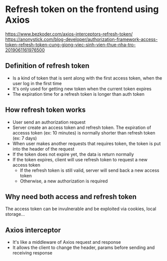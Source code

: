 # Refresh token on the frontend using Axios

<https://www.bezkoder.com/axios-interceptors-refresh-token/>
<https://anonystick.com/blog-developer/authorization-framework-access-token-refresh-token-cung-giong-viec-sinh-vien-thue-nha-tro-2019061161976500>

## Definition of refresh token

- Is a kind of token that is sent along with the first access token, when the user log in the first time
- It's only used for getting new token when the current token expires
- The expiration time for a refresh token is longer than auth token

## How refresh token works

- User send an authorization request
- Server create an access token and refresh token. The expiration of accesss token (ex: 10 minutes) is normally shorter than refresh token (ex: 7 days)
- When user makes another requests that requires token, the token is put into the header of the request
- If the token does not expire yet, the data is return normally
- If the token expires, client will use refresh token to request a new access token
  - If the refresh token is still valid, server will send back a new access token
  - Otherwise, a new authorization is required
 
## Why need both access and refresh token

The access token can be invulnerable and be exploited via cookies, local storage...

## Axios interceptor

- It's like a middleware of Axios request and response
- It allows the client to change the header, params before sending and receiving response